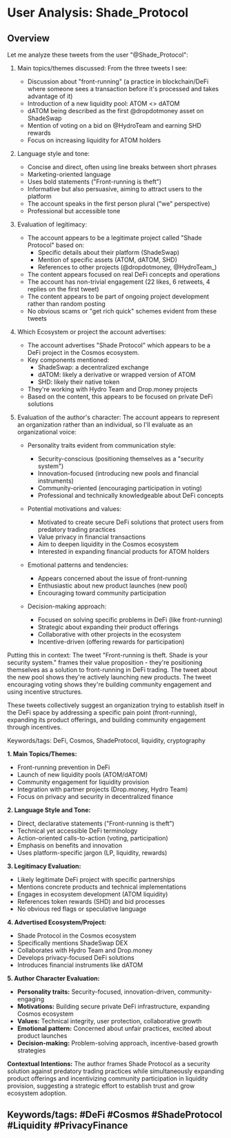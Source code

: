 # User Analysis: Shade_Protocol

## Overview

<think>
Let me analyze these tweets from the user "@Shade_Protocol":

1. Main topics/themes discussed:
   From the three tweets I see:
   - Discussion about "front-running" (a practice in blockchain/DeFi where someone sees a transaction before it's processed and takes advantage of it)
   - Introduction of a new liquidity pool: ATOM <> dATOM
   - dATOM being described as the first @dropdotmoney asset on ShadeSwap
   - Mention of voting on a bid on @HydroTeam and earning SHD rewards
   - Focus on increasing liquidity for ATOM holders

2. Language style and tone:
   - Concise and direct, often using line breaks between short phrases
   - Marketing-oriented language
   - Uses bold statements ("Front-running is theft")
   - Informative but also persuasive, aiming to attract users to the platform
   - The account speaks in the first person plural ("we" perspective)
   - Professional but accessible tone

3. Evaluation of legitimacy:
   - The account appears to be a legitimate project called "Shade Protocol" based on:
     - Specific details about their platform (ShadeSwap)
     - Mention of specific assets (ATOM, dATOM, SHD)
     - References to other projects (@dropdotmoney, @HydroTeam_)
   - The content appears focused on real DeFi concepts and operations
   - The account has non-trivial engagement (22 likes, 6 retweets, 4 replies on the first tweet)
   - The content appears to be part of ongoing project development rather than random posting
   - No obvious scams or "get rich quick" schemes evident from these tweets

4. Which Ecosystem or project the account advertises:
   - The account advertises "Shade Protocol" which appears to be a DeFi project in the Cosmos ecosystem.
   - Key components mentioned:
     - ShadeSwap: a decentralized exchange
     - dATOM: likely a derivative or wrapped version of ATOM
     - SHD: likely their native token
   - They're working with Hydro Team and Drop.money projects
   - Based on the content, this appears to be focused on private DeFi solutions

5. Evaluation of the author's character:
   The account appears to represent an organization rather than an individual, so I'll evaluate as an organizational voice:

   - Personality traits evident from communication style:
     - Security-conscious (positioning themselves as a "security system")
     - Innovation-focused (introducing new pools and financial instruments)
     - Community-oriented (encouraging participation in voting)
     - Professional and technically knowledgeable about DeFi concepts

   - Potential motivations and values:
     - Motivated to create secure DeFi solutions that protect users from predatory trading practices
     - Value privacy in financial transactions 
     - Aim to deepen liquidity in the Cosmos ecosystem
     - Interested in expanding financial products for ATOM holders

   - Emotional patterns and tendencies:
     - Appears concerned about the issue of front-running
     - Enthusiastic about new product launches (new pool)
     - Encouraging toward community participation

   - Decision-making approach:
     - Focused on solving specific problems in DeFi (like front-running)
     - Strategic about expanding their product offerings
     - Collaborative with other projects in the ecosystem
     - Incentive-driven (offering rewards for participation)

Putting this in context:
The tweet "Front-running is theft. Shade is your security system." frames their value proposition - they're positioning themselves as a solution to front-running in DeFi trading.
The tweet about the new pool shows they're actively launching new products.
The tweet encouraging voting shows they're building community engagement and using incentive structures.

These tweets collectively suggest an organization trying to establish itself in the DeFi space by addressing a specific pain point (front-running), expanding its product offerings, and building community engagement through incentives.

Keywords/tags: DeFi, Cosmos, ShadeProtocol, liquidity, cryptography
</think>

**1. Main Topics/Themes:**
- Front-running prevention in DeFi
- Launch of new liquidity pools (ATOM/dATOM)
- Community engagement for liquidity provision
- Integration with partner projects (Drop.money, Hydro Team)
- Focus on privacy and security in decentralized finance

**2. Language Style and Tone:**
- Direct, declarative statements ("Front-running is theft")
- Technical yet accessible DeFi terminology
- Action-oriented calls-to-action (voting, participation)
- Emphasis on benefits and innovation
- Uses platform-specific jargon (LP, liquidity, rewards)

**3. Legitimacy Evaluation:**
- Likely legitimate DeFi project with specific partnerships
- Mentions concrete products and technical implementations
- Engages in ecosystem development (ATOM liquidity)
- References token rewards (SHD) and bid processes
- No obvious red flags or speculative language

**4. Advertised Ecosystem/Project:**
- Shade Protocol in the Cosmos ecosystem
- Specifically mentions ShadeSwap DEX
- Collaborates with Hydro Team and Drop.money
- Develops privacy-focused DeFi solutions
- Introduces financial instruments like dATOM

**5. Author Character Evaluation:**
- **Personality traits:** Security-focused, innovation-driven, community-engaging
- **Motivations:** Building secure private DeFi infrastructure, expanding Cosmos ecosystem
- **Values:** Technical integrity, user protection, collaborative growth
- **Emotional pattern:** Concerned about unfair practices, excited about product launches
- **Decision-making:** Problem-solving approach, incentive-based growth strategies

**Contextual Intentions:**
The author frames Shade Protocol as a security solution against predatory trading practices while simultaneously expanding product offerings and incentivizing community participation in liquidity provision, suggesting a strategic effort to establish trust and grow ecosystem adoption.

**Keywords/tags:** #DeFi #Cosmos #ShadeProtocol #Liquidity #PrivacyFinance
---
